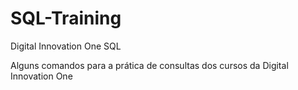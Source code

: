 # SQL-Training
Digital Innovation One SQL

Alguns comandos para a prática de consultas dos cursos da Digital Innovation One

